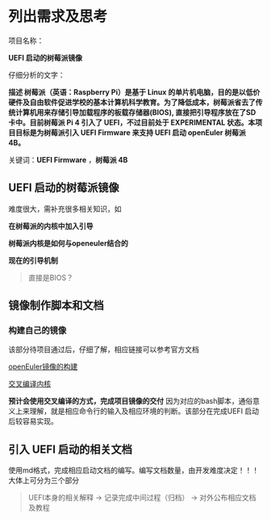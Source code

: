 # 列出需求及思考

项目名称：

**UEFI 启动的树莓派镜像**

仔细分析的文字：

**描述 树莓派（英语：Raspberry Pi）是基于 Linux 的单片机电脑，目的是以低价硬件及自由软件促进学校的基本计算机科学教育。为了降低成本，树莓派省去了传统计算机用来存储引导加载程序的板载存储器(BIOS), 直接把引导程序放在了SD卡中。目前树莓派 Pi 4 引入了 UEFI，不过目前处于 EXPERIMENTAL 状态。本项目目标是为树莓派引入 UEFI Firmware 来支持 UEFI 启动 openEuler 树莓派 4B。**

关键词：**UEFI Firmware** ，**树莓派 4B**

## UEFI 启动的树莓派镜像 

 难度很大，需补充很多相关知识，如
 
 **在树莓派的内核中加入引导**
 
 **树莓派内核是如何与openeuler结合的**
 
 **现在的引导机制**
 > 直接是BIOS？

## 镜像制作脚本和文档
### 构建自己的镜像
该部分待项目通过后，仔细了解，相应链接可以参考官方文档

[openEuler镜像的构建](https://gitee.com/openeuler/raspberrypi/blob/master/documents/openEuler%E9%95%9C%E5%83%8F%E7%9A%84%E6%9E%84%E5%BB%BA.md)

[交叉编译内核](https://gitee.com/openeuler/raspberrypi/blob/master/documents/%E4%BA%A4%E5%8F%89%E7%BC%96%E8%AF%91%E5%86%85%E6%A0%B8.md)

**预计会使用交叉编译的方式，完成项目镜像的交付**
因为对应的bash脚本，通俗意义上来理解，就是相应命令行的输入及相应环境的判断。该部分在完成UEFI 启动后较容易实现。

## 引入 UEFI 启动的相关文档

使用md格式，完成相应启动文档的编写。编写文档数量，由开发难度决定！！！
大体上可分为三个部分
> UEFI本身的相关解释 -> 记录完成中间过程（归档） -> 对外公布相应文档及教程
